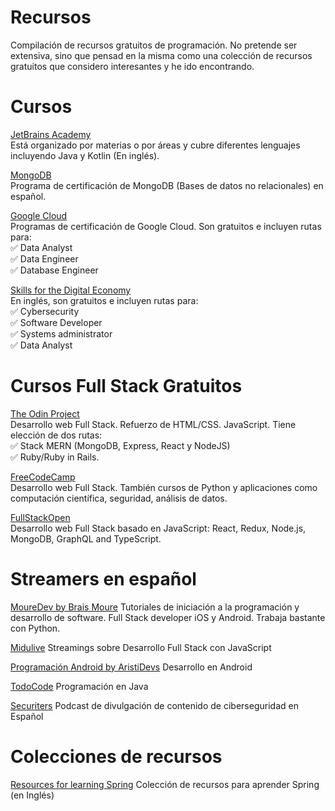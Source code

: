 # Recursos
Compilación de recursos gratuitos de programación. No pretende ser extensiva, sino que pensad en la misma como una colección de recursos gratuitos que considero interesantes y he ido encontrando.

# Cursos
[JetBrains Academy](https://academy.jetbrains.com/)<br>
Está organizado por materias o por áreas y cubre diferentes lenguajes incluyendo Java y Kotlin (En inglés).

[MongoDB](https://sites.google.com/mongodb.com/certification-program-spain/programa)<br>
Programa de certificación de MongoDB  (Bases de datos no relacionales) en español.

[Google Cloud](https://www.cloudskillsboost.google/paths)<br>
Programas de certificación de Google Cloud. Son gratuitos e incluyen rutas para: <br>
✅ Data Analyst<br>
✅ Data Engineer<br>
✅ Database Engineer<br>

[Skills for the Digital Economy](https://opportunity.linkedin.com/skills-for-in-demand-jobs) <br>
En inglés, son gratuitos e incluyen rutas para:<br>
✅ Cybersecurity<br>
✅ Software Developer<br>
✅ Systems administrator<br>
✅ Data Analyst<br>

# Cursos Full Stack Gratuitos
[The Odin Project](https://www.theodinproject.com/) <br>
Desarrollo web Full Stack. Refuerzo de HTML/CSS. JavaScript. Tiene elección de dos rutas: <br>
✅ Stack MERN (MongoDB, Express, React y NodeJS) <br>
✅ Ruby/Ruby in Rails.<br>

[FreeCodeCamp](https://www.freecodecamp.org/learn/) <br>
Desarrollo web Full Stack. También cursos de Python y aplicaciones como computación científica, seguridad, análisis de datos.

[FullStackOpen](https://fullstackopen.com/en/)<br> 
Desarrollo web Full Stack basado en JavaScript: React, Redux, Node.js, MongoDB, GraphQL and TypeScript.

# Streamers en español
[MoureDev by Brais Moure](https://www.youtube.com/@mouredev) 
Tutoriales de iniciación a la programación y desarrollo de software. Full Stack developer iOS y Android. Trabaja bastante con Python.

[Midulive](https://www.youtube.com/@midulive)
Streamings sobre Desarrollo Full Stack con JavaScript 

[Programación Android by AristiDevs](https://www.youtube.com/@AristiDevs)
Desarrollo en Android

[TodoCode](https://www.youtube.com/@TodoCode)
Programación en Java

[Securiters](https://www.youtube.com/@Securiters)
Podcast de divulgación de contenido de ciberseguridad en Español

# Colecciones de recursos
[Resources for learning Spring](https://github.com/spring-office-hours/resources-learning-spring) Colección de recursos para aprender Spring (en Inglés)
